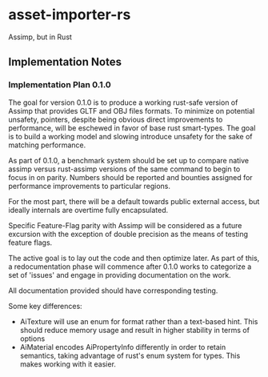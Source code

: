 # asset-importer-rs
Assimp, but in Rust


## Implementation Notes

### Implementation Plan 0.1.0

The goal for version 0.1.0 is to produce a working rust-safe version of Assimp that provides GLTF and OBJ files formats. To minimize on potential unsafety, pointers, despite being obvious direct improvements to performance, will be eschewed in favor of base rust smart-types. The goal is to build a working model and slowing introduce unsafety for the sake of matching performance.

As part of 0.1.0, a benchmark system should be set up to compare native assimp versus rust-assimp versions of the same command to begin to focus in on parity. Numbers should be reported and bounties assigned for performance improvements to particular regions.

For the most part, there will be a default towards public external access, but ideally internals are overtime fully encapsulated.

Specific Feature-Flag parity with Assimp will be considered as a future excursion with the exception of double precision as the means of testing feature flags.

The active goal is to lay out the code and then optimize later. As part of this, a redocumentation phase will commence after 0.1.0 works to categorize a set of 'issues' and engage in providing documentation on the work.

All documentation provided should have corresponding testing.

Some key differences:
- AiTexture will use an enum for format rather than a text-based hint. This should reduce memory usage and result in higher stability in terms of options
- AiMaterial encodes AiPropertyInfo differently in order to retain semantics, taking advantage of rust's enum system for types. This makes working with it easier.